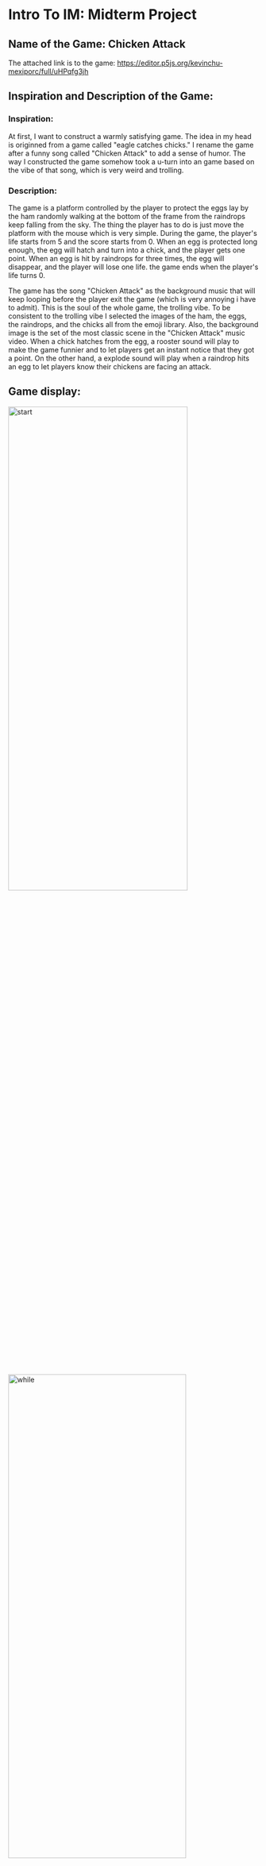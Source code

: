 # Intro To IM: Midterm Project

## Name of the Game: Chicken Attack
The attached link is to the game:
https://editor.p5js.org/kevinchu-mexiporc/full/uHPqfg3jh

## Inspiration and Description of the Game:

### Inspiration:

At first, I want to construct a warmly satisfying game. The idea in my head is originned from a game called "eagle catches chicks." 
I rename the game after a funny song called "Chicken Attack" to add a sense of humor.
The way I constructed the game somehow took a u-turn into an game based on the vibe of that song, which is very weird and trolling.

### Description:

The game is a platform controlled by the player to protect the eggs lay by the ham randomly walking at the bottom of the frame from the raindrops keep falling from the sky. The thing the player has to do is just move the platform with the mouse which is very simple. During the game, the player's life starts from 5 and the score starts from 0. When an egg is protected long enough, the egg will hatch and turn into a chick, and the player gets one point. When an egg is hit by raindrops for three times, the egg will disappear, and the player will lose one life. the game ends when the player's life turns 0.

The game has the song "Chicken Attack" as the background music that will keep looping before the player exit the game (which is very annoying i have to admit). This is the soul of the whole game, the trolling vibe. To be consistent to the trolling vibe I selected the images of the ham, the eggs, the raindrops, and the chicks all from the emoji library. Also, the background image is the set of the most classic scene in the "Chicken Attack" music video. When a chick hatches from the egg, a rooster sound will play to make the game funnier and to let players get an instant notice that they got a point. On the other hand, a explode sound will play when a raindrop hits an egg to let players know their chickens are facing an attack.

## Game display:

<img width="361" alt="start" src="https://user-images.githubusercontent.com/98512579/157275644-bab53e43-6e6d-4251-87d3-ebce9cbcf2f7.png" width=50% height=50%>

<img width="358" alt="while" src="https://user-images.githubusercontent.com/98512579/157275855-22bf9a4b-6e57-45a1-855d-a31833358928.png" width=50% height=50%>

<img width="360" alt="end" src="https://user-images.githubusercontent.com/98512579/157275964-959d1218-4377-448a-8681-8a4a241c7cbb.png" width=50% height=50%>

## Elements in the Game:


## Part I Think I Do Well:

## Testers' Reviews:

